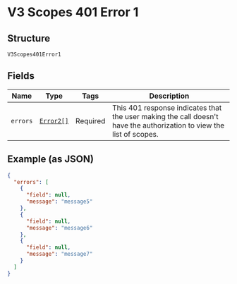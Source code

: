 
# V3 Scopes 401 Error 1

## Structure

`V3Scopes401Error1`

## Fields

| Name | Type | Tags | Description |
|  --- | --- | --- | --- |
| `errors` | [`Error2[]`](../../doc/models/error-2.md) | Required | This 401 response indicates that the user making the call doesn't have the authorization to view the list of scopes. |

## Example (as JSON)

```json
{
  "errors": [
    {
      "field": null,
      "message": "message5"
    },
    {
      "field": null,
      "message": "message6"
    },
    {
      "field": null,
      "message": "message7"
    }
  ]
}
```

